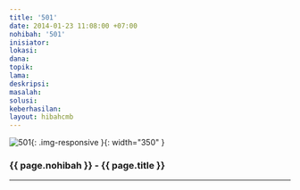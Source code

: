 ```yaml
---
title: '501'
date: 2014-01-23 11:08:00 +07:00
nohibah: '501'
inisiator: 
lokasi: 
dana: 
topik: 
lama: 
deskripsi: 
masalah: 
solusi: 
keberhasilan: 
layout: hibahcmb
---
```


![501](/static/img/hibahcmb/501.png){: .img-responsive }{: width="350" }

### {{ page.nohibah }} - {{ page.title }}

---

